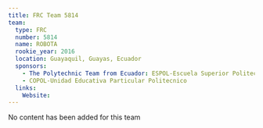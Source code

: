 ```yaml
---
title: FRC Team 5814
team:
  type: FRC
  number: 5814
  name: ROBOTA
  rookie_year: 2016
  location: Guayaquil, Guayas, Ecuador
  sponsors:
    - The Polytechnic Team from Ecuador: ESPOL-Escuela Superior Politecnica del Litoral
    - COPOL-Unidad Educativa Particular Politecnico
  links:
    Website: 
---
```

No content has been added for this team